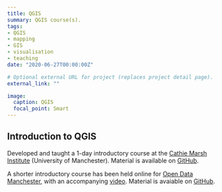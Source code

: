 ```yaml
---
title: QGIS
summary: QGIS course(s).
tags:
- QGIS
- mapping
- GIS
- visualisation
- teaching
date: "2020-06-27T00:00:00Z"

# Optional external URL for project (replaces project detail page).
external_link: ""

image:
  caption: QGIS
  focal_point: Smart
---
```


## Introduction to QGIS

Developed and taught a 1-day introductory course at the [Cathie Marsh Institute](https://www.cmi.manchester.ac.uk/) (University of Manchester). Material is available on [GitHub](https://github.com/langtonhugh/qgis_intro).

A shorter introductory course has been held online for [Open Data Manchester](https://www.opendatamanchester.org.uk/), with an accompanying [video](https://vimeo.com/417967553). Material is avaiable on [GitHub](https://github.com/langtonhugh/qgis_intro/tree/odm_qgis_intro).